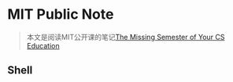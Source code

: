 # MIT Public Note

> 本文是阅读MIT公开课的笔记[The Missing Semester of Your CS Education](https://missing.csail.mit.edu/)

## Shell

